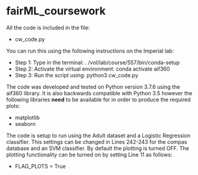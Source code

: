 # fairML_coursework
All the code is included in the file:

- cw_code.py 

You can run this using the following instructions on the Imperial lab:
- Step 1: Type in the terminal: . /vol/lab/course/557/bin/conda-setup
- Step 2: Activate the virtual environment: conda activate aif360
- Step 3: Run the script using: python3 cw_code.py

The code was developed and tested on Python version 3.7.6 using the aif360 library. It is also backwards compatible with Python 3.5 however the following libraries **need** to be available for in order to produce the required plots:

- matplotlib
- seaborn

The code is setup to run using the Adult dataset and a Logistic Regression classifier. This settings can be changed in Lines 242-243 for the compas database and an SVM classifier. By default the plotting is turned OFF. The plotting functionality can be turned on by setting Line 11 as follows:

- FLAG_PLOTS = True